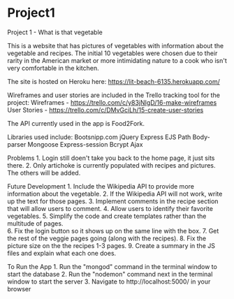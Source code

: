 # Project1
Project 1 - What is that vegetable

This is a website that has pictures of vegetables with information about the vegetable and recipes. The initial 10 vegetables were chosen due to their rarity in the American market or more intimidating nature to a cook who isn't very comfortable in the kitchen.

The site is hosted on Heroku here:
https://lit-beach-6135.herokuapp.com/

Wireframes and user stories are included in the Trello tracking tool for the project:
Wireframes - https://trello.com/c/y83jNIgD/16-make-wireframes
User Stories - https://trello.com/c/DMvGciLh/15-create-user-stories

The API currently used in the app is Food2Fork. 

Libraries used include:
	Bootsnipp.com
	jQuery
	Express
	EJS
	Path
	Body-parser
	Mongoose
	Express-session
	Bcrypt
	Ajax


Problems
	1. Login still doen't take you back to the home page, it just sits there.
	2. Only artichoke is currently populated with recipes and pictures. The others will be added.

Future Development
	1. Include the Wikipedia API to provide more information about the vegetable.
	2. If the Wikipedia API will not work, write up the text for those pages.
	3. Implement comments in the recipe section that will allow users to comment.
	4. Allow users to identify their favorite vegetables.
	5. Simplify the code and create templates rather than the multitude of pages.  
	6. Fix the login button so it shows up on the same line with the box.
	7. Get the rest of the veggie pages going (along with the recipes).
	8. Fix the picture size on the the recipes 1-3 pages.
	9. Create a summary in the JS files and explain what each one does.

To Run the App
	1. Run the "mongod" command in the terminal window to start the database
	2. Run the "nodemon" command next in the terminal window to start the server
	3. Navigate to http://localhost:5000/ in your browser
